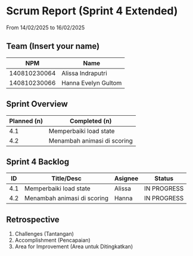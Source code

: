 # Scrum Report (Sprint 4 Extended)
 From 14/02/2025 to 16/02/2025

## Team (Insert your name)
| NPM           | Name                   |
| ------------- |------------------------|
| 140810230064  | Alissa Indraputri      |
| 140810230066  | Hanna Evelyn Gultom    |

## Sprint Overview
| Planned (n)                                        | Completed (n)     |
| -------------------------------------------------- |------------------ |
| 4.1 | Memperbaiki load state                       | Incompleted       |
| 4.2 | Menambah animasi di scoring                  | Incompleted       |

## Sprint 4 Backlog

| ID  | Title/Desc                                        | Asignee   | Status             |
| --- | ------------------------------------------------- | --------- | ------------------ |
| 4.1 | Memperbaiki load state                            | Alissa    | IN PROGRESS        |
| 4.2 | Menambah animasi di scoring                       | Hanna     | IN PROGRESS        |

## Retrospective 
1. Challenges (Tantangan)
2. Accomplishment (Pencapaian)
3. Area for Improvement (Area untuk Ditingkatkan)

